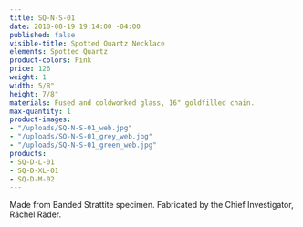 ```yaml
---
title: SQ-N-S-01
date: 2018-08-19 19:14:00 -04:00
published: false
visible-title: Spotted Quartz Necklace
elements: Spotted Quartz
product-colors: Pink
price: 126
weight: 1
width: 5/8"
height: 7/8"
materials: Fused and coldworked glass, 16" goldfilled chain.
max-quantity: 1
product-images:
- "/uploads/SQ-N-S-01_web.jpg"
- "/uploads/SQ-N-S-01_grey_web.jpg"
- "/uploads/SQ-N-S-01_green_web.jpg"
products:
- SQ-D-L-01
- SQ-D-XL-01
- SQ-D-M-02
---
```


Made from Banded Strattite specimen. Fabricated by the Chief Investigator, Ráchel Räder.